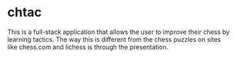 # chtac
This is a full-stack application that allows the user to improve their chess by learning tactics. The way this is different from the chess puzzles on sites like chess.com and lichess is through the presentation. 
